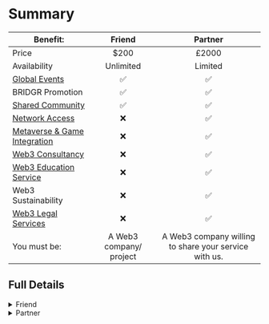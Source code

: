 # Summary

| Benefit:                                                                                     |         Friend          |                        Partner                        |
| -------------------------------------------------------------------------------------------- | :---------------------: | :---------------------------------------------------: |
| Price                                                                                        |           $200          |                         £2000                         |
| Availability                                                                                 |        Unlimited        |                        Limited                        |
| [Global Events](broken-reference)                                                            |            ✅            |                           ✅                           |
| BRIDGR Promotion                                                                             |            ✅            |                           ✅                           |
| [Shared Community](broken-reference)                                                         |            ✅            |                           ✅                           |
| [Network Access](../membership-benefits/web3-acceleration/network-access.md)                 |            ❌            |                           ✅                           |
| [Metaverse & Game Integration](../membership-benefits/web3-acceleration/game-integration.md) |            ❌            |                           ✅                           |
| [Web3 Consultancy](../membership-benefits/web3-onboarding/web3-consultancy.md)               |            ❌            |                           ✅                           |
| [Web3 Education Service](../membership-benefits/web3-onboarding/education.md)                |            ❌            |                           ✅                           |
| Web3 Sustainability                                                                          |            ❌            |                           ✅                           |
| [Web3 Legal Services](../membership-benefits/web3-onboarding/legal.md)                       |            ❌            |                           ✅                           |
| You must be:                                                                                 | A Web3 company/ project | A Web3 company willing to share your service with us. |

## Full Details

<details>

<summary>Friend</summary>

As a Friend of BRIDGR you will join the "BRIDGR Collective" - our _network of Web3 companies working together to increase one another's exposure._&#x20;

**Friends must be:**&#x20;

* A Web3 project with solid team and/or a solid runway
* A sponsor of one of BRIDGR's WEB3 SOCIAL events
* Or a customer of our consultancy service

**BRIDGR gets:**

* Access to their community and network.

**Friends get:**

* Access to BRIDGR's community and network
* Exposure via BRIDGR's communications.
* Sponsorship deals for, and invites to our WEB3 SOCIALS worldwide.

**Friends Pay:**

* One off lifetime $200 fee.
* Fee discounted if you become a Partner.

</details>

<details>

<summary>Partner</summary>

Get all the benefits of being a Friend, now with __ full access to all our partner's specialist services.

**Must have:**&#x20;

* A Web3 service that they are willing to share with BRIDGR.
* Willing to host one of our WEB3 SOCIAL events in their location.

**BRIDGR gets:**

* Ability to offer their services and network to the rest of BRIDGR's Partners.

**They get:**

* Access to all BRIDGR's Partner services:
  * [Consultancy](../membership-benefits/web3-onboarding/web3-consultancy.md)
  * [Network Access](../membership-benefits/web3-acceleration/network-access.md)
  * [Community Access](../membership-benefits/shared-community/community-access.md)
  * [Game Integration](../membership-benefits/web3-acceleration/game-integration.md)
  * [Education](../membership-benefits/web3-onboarding/education.md)
  * [IRL WEB3 SOCIAL](../membership-benefits/global-events/web3-social.md)
  * [Whitelists](../membership-benefits/shared-community/whitelists.md)
  * [Legal](../membership-benefits/web3-onboarding/legal.md)

**They pay:**

* $2000 per year

</details>
